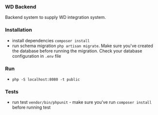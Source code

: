 ### WD Backend

Backend system to supply WD integration system.

### Installation

-   install dependencies `composer install`
-   run schema migration `php artisan migrate`. Make sure you've created the database before running the migration. Check your database configuration in `.env` file

### Run

-   `php -S localhost:8080 -t public`

### Tests

-   run test `vendor/bin/phpunit` - make sure you've run `composer install` before running test
